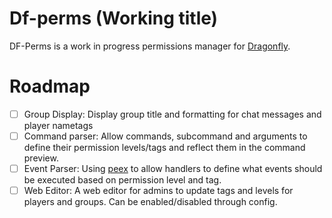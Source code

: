 # Df-perms (Working title)

DF-Perms is a work in progress permissions manager for [Dragonfly](https://github.com/df-mc/dragonfly).

# Roadmap
 - [ ] Group Display: Display group title and formatting for chat messages and player nametags
 - [ ] Command parser: Allow commands, subcommand and arguments to define their permission levels/tags and reflect them in the command preview. 
 - [ ] Event Parser: Using [peex](https://github.com/AndreasHGK/Peex) to allow handlers to define what events should be executed based on permission level and tag.
 - [ ] Web Editor: A web editor for admins to update tags and levels for players and groups. Can be enabled/disabled through config.